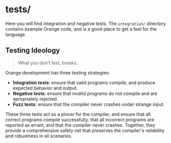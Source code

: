 # tests/

Here you will find integration and negative tests. The `integration/` directory contains example Orange code, and is a good place to get a feel for the language. 

## Testing Ideology

> What you don't test, breaks.

Orange development has three testing strategies:
- __Integration tests__: ensure that valid programs compile, and produce expected behavior and output.
- __Negative tests__: ensure that invalid programs do not compile and are apropriately rejected.
- __Fuzz tests__: ensure that the compiler never crashes under strange input.

These three tests act as a pincer for the compiler, and ensure that all correct programs compile successfully, that all incorrect programs are reported as errant, and that the compiler never crashes. Together, they provide a comprehensive safety net that preserves the compiler's reliability and robustness in all scenarios.
